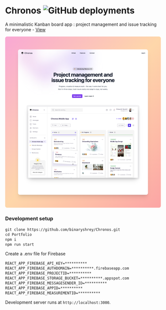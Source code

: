 # Chronos ![GitHub deployments](https://img.shields.io/github/deployments/binaryshrey/chronos/production?style=flat&logo=vercel&label=vercel)

A minimalistic Kanban board app : project management and issue tracking for everyone - [View](https://chronos-inc.vercel.app/)

![Banner](https://raw.githubusercontent.com/binaryshrey/Chronos/main/chronos-product.png)

### Development setup

```
git clone https://github.com/binaryshrey/Chronos.git
cd Portfolio
npm i
npm run start
```

Create a .env file for Firebase
```
REACT_APP_FIREBASE_API_KEY=**********
REACT_APP_FIREBASE_AUTHDOMAIN=**********.firebaseapp.com
REACT_APP_FIREBASE_PROJECTID=**********
REACT_APP_FIREBASE_STORAGE_BUCKET=**********.appspot.com
REACT_APP_FIREBASE_MESSAGESENDER_ID=**********
REACT_APP_FIREBASE_APPID=**********
REACT_APP_FIREBASE_MEASUREMENTID=**********
```


Development server runs at `http://localhost:3000`.






